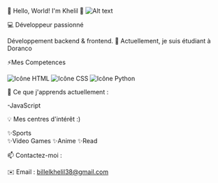 🌟 Hello, World! I'm Khelil 🌟
![Alt text](https://media1.tenor.com/m/i04KP9adlJ4AAAAd/choso-choso-jjk.gif)


💻 Développeur passionné 

Développement backend & frontend.
🔭 Actuellement, je suis étudiant à Doranco

⚡Mes Competences 

![Icône HTML](https://fontawesome.com/icons/html5?f=classic&s=brands)
![Icône CSS](https://fontawesome.com/icons/css3-alt?f=classic&s=brands)
![Icône Python](https://fontawesome.com/icons/python?f=brands)


🌱 Ce que j'apprends actuellement :

-JavaScript

💡 Mes centres d'intérêt :)

✨Sports                                                
✨Video Games
✨Anime
✨Read


📫 Contactez-moi :

✉️ Email : billelkhelil38@gmail.com

<!--
**billel2301/billel2301** is a ✨ _special_ ✨ repository because its `README.md` (this file) appears on your GitHub profile.

Here are some ideas to get you started:

- 🔭 I’m currently working on ...
- 🌱 I’m currently learning ...
- 👯 I’m looking to collaborate on ...
- 🤔 I’m looking for help with ...
- 💬 Ask me about ...
- 📫 How to reach me: ...
- 😄 Pronouns: ...
- ⚡ Fun fact: ...
-->
